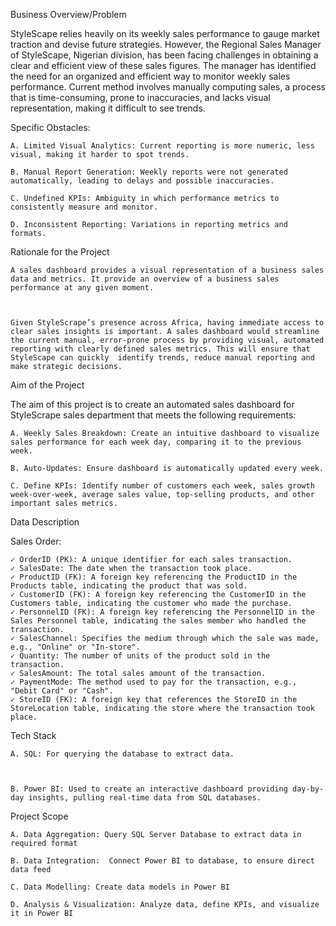 
 Business Overview/Problem

StyleScape relies heavily on its weekly sales performance to gauge market traction and devise future strategies. However, the Regional Sales Manager of StyleScape, Nigerian division, has been facing challenges in obtaining a clear and efficient view of these sales figures. The manager has identified the need for an organized and efficient way to monitor weekly sales performance. Current method involves manually computing sales, a process that is time-consuming, prone to inaccuracies, and lacks visual representation, making it difficult to see trends. 

 

Specific Obstacles:

 

    A. Limited Visual Analytics: Current reporting is more numeric, less visual, making it harder to spot trends.
     
    B. Manual Report Generation: Weekly reports were not generated automatically, leading to delays and possible inaccuracies.
     
    C. Undefined KPIs: Ambiguity in which performance metrics to consistently measure and monitor.
     
    D. Inconsistent Reporting: Variations in reporting metrics and formats.

Rationale for the Project

    A sales dashboard provides a visual representation of a business sales data and metrics. It provide an overview of a business sales performance at any given moment.

     

    Given StyleScrape’s presence across Africa, having immediate access to clear sales insights is important. A sales dashboard would streamline the current manual, error-prone process by providing visual, automated reporting with clearly defined sales metrics. This will ensure that StyleScape can quickly  identify trends, reduce manual reporting and make strategic decisions.

Aim of the Project

The aim of this project is to create an automated sales dashboard for StyleScrape sales department that meets the following requirements:


    A. Weekly Sales Breakdown: Create an intuitive dashboard to visualize sales performance for each week day, comparing it to the previous week.
     
    B. Auto-Updates: Ensure dashboard is automatically updated every week.
     
    C. Define KPIs: Identify number of customers each week, sales growth week-over-week, average sales value, top-selling products, and other important sales metrics.

Data Description

Sales Order:

    ✓ OrderID (PK): A unique identifier for each sales transaction.
    ✓ SalesDate: The date when the transaction took place.
    ✓ ProductID (FK): A foreign key referencing the ProductID in the Products table, indicating the product that was sold.
    ✓ CustomerID (FK): A foreign key referencing the CustomerID in the Customers table, indicating the customer who made the purchase.
    ✓ PersonnelID (FK): A foreign key referencing the PersonnelID in the Sales Personnel table, indicating the sales member who handled the transaction.
    ✓ SalesChannel: Specifies the medium through which the sale was made, e.g., "Online" or "In-store".
    ✓ Quantity: The number of units of the product sold in the transaction.
    ✓ SalesAmount: The total sales amount of the transaction.
    ✓ PaymentMode: The method used to pay for the transaction, e.g., "Debit Card" or "Cash".
    ✓ StoreID (FK): A foreign key that references the StoreID in the StoreLocation table, indicating the store where the transaction took place.

Tech Stack

    A. SQL: For querying the database to extract data.

 

    B. Power BI: Used to create an interactive dashboard providing day-by-day insights, pulling real-time data from SQL databases.

Project Scope

    A. Data Aggregation: Query SQL Server Database to extract data in required format
     
    B. Data Integration:  Connect Power BI to database, to ensure direct data feed
     
    C. Data Modelling: Create data models in Power BI
     
    D. Analysis & Visualization: Analyze data, define KPIs, and visualize it in Power BI
